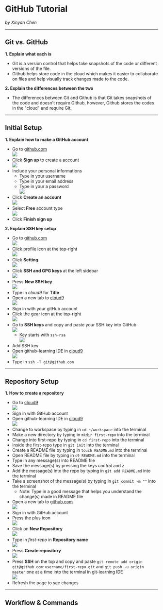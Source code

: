 # GitHub Tutorial

_by Xinyan Chen_

---
## Git vs. GitHub
**1. Explain what each is**  
* Git is a version control that helps take snapshots of the code or different versions of the file.  
* Github helps store code in the cloud which makes it easier to collaborate on files and help visually track changes made to the code.  

**2. Explain the differences between the two**  
* The differences between Git and Github is that Git takes snapshots of the code and doesn't require Github, however, Github stores the codes in the "cloud" and require Git.  

---
## Initial Setup
**1. Explain how to make a GitHub account**  
* Go to [github.com](github.com)  
![](githublink.png)  
* Click **Sign up** to create a account  
![](signup.png)  
* Include your personal informations  
    * Type in your username  
    * Type in your email address  
    * Type in your a password  
![](addpersonalinfo.png)
* Click **Create an account**  
![](createanaccount.png)  
* Select **Free** account type  
![](free.png)  
* Click **Finish sign up**  

**2. Explain SSH key setup**
* Go to [github.com](github.com)  
![](githublink.png)  
* Click profile icon at the top-right  
![](profileicon.png)  
* Click **Setting**  
![](setting.png)  
* Click **SSH and GPG keys** at the left sidebar  
![](SSH&GPG.png)  
* Press **New SSH key**  
![](newSSH.png)  
* Type in _cloud9_ for **Title**  
* Open a new tab to [cloud9](c9.io)  
![](c9.png)  
* Sign in with your gitHub account  
* Click the gear icon at the top-right  
![](gear.png)  
* Go to **SSH keys** and copy and paste your SSH key into GitHub  
![](SSHkey.png)  
    * Key starts with `ssh-rsa`  
![](exSSH.png)  
* Add SSH key  
* Open github-learning IDE in [cloud9](c9.io)  
![](IDE.png)  
* Type in `ssh -T git@github.com`  

---
## Repository Setup
**1. How to create a repository**  
* Go to [cloud9](c9.io)  
![](c9.png)  
* Sign in with GitHub account  
* Open github-learning IDE in [cloud9](c9.io)  
![](IDE.png)  
* Change to workspace by typing in `cd ~/workspace` into the terminal  
* Make a new directory by typing in `mkdir first-repo` into the terminal  
* Change into first-repo by typing in `cd first-repo` into the terminal  
* Inside the first-repo type in `git init` into the terminal  
* Create a README file by typing in `touch README.md` into the terminal  
* Open README file by typing in `c9 README.md` into the terminal  
* Type in any message(s) into README file  
* Save the message(s) by pressing the keys _control_ and _z_  
* Add the message(s) into the repo by typing in `git add README.md` into the terminal  
* Take a screenshot of the message(s) by typing in `git commit -m ""` into the terminal  
    * Note: Type in a good message that helps you understand the change(s) made in README file  
* Open a new tab to [github.com](github.com)  
![](githublink.png)  
* Sign in with GitHub account  
* Press the plus icon  
![](plus.PNG)  
* Click on **New Repository**  
![](newrepo.PNG)  
* Type in _first-repo_ in **Repository name**  
![](repotitle.PNG)  
* Press **Create repository**  
![](createrepo.PNG) 
* Press **SSH** on the top and copy and paste `git remote add origin git@github.com:username/first-repo.git` and `git push -u origin master` one at a time into the terminal in git-learning IDE  
![](repopush.PNG)  
* Refresh the page to see changes  

---
## Workflow & Commands